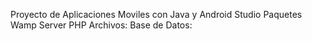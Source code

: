 Proyecto de Aplicaciones Moviles con Java y Android Studio
Paquetes
Wamp Server PHP Archivos: 
Base de Datos: 
